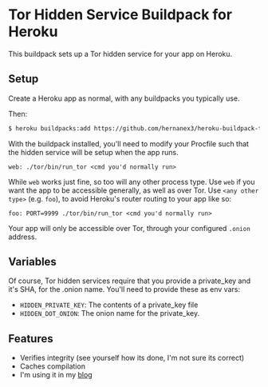 # Tor Hidden Service Buildpack for Heroku

This buildpack sets up a Tor hidden service for your app on Heroku.

## Setup

Create a Heroku app as normal, with any buildpacks you typically use.

Then:

```bash
$ heroku buildpacks:add https://github.com/hernanex3/heroku-buildpack-tor.git
```

With the buildpack installed, you'll need to modify your Procfile such that
the hidden service will be setup when the app runs.

```Procfile
web: ./tor/bin/run_tor <cmd you'd normally run>
```

While `web` works just fine, so too will any other process type. Use `web`
if you want the app to be accessible generally, as well as over Tor. Use
`<any other type>` (e.g. `foo`), to avoid Heroku's router routing to your app like so:

```Procfile
foo: PORT=9999 ./tor/bin/run_tor <cmd you'd normally run>
```

Your app will only be accessible over Tor, through your configured
`.onion` address.

## Variables

Of course, Tor hidden services require that you provide a private_key and it's
SHA, for the .onion name. You'll need to provide these as env vars:

* `HIDDEN_PRIVATE_KEY`: The contents of a private_key file
* `HIDDEN_DOT_ONION`: The onion name for the private_key.

## Features

* Verifies integrity (see yourself how its done, I'm not sure its correct)
* Caches compilation
* I'm using it in my [blog](http://hernanex3.com)
